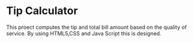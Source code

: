 # Tip Calculator

This proect computes the tip and total bill amount based on the quality of service. By using HTML5,CSS and Java Script this is designed.
